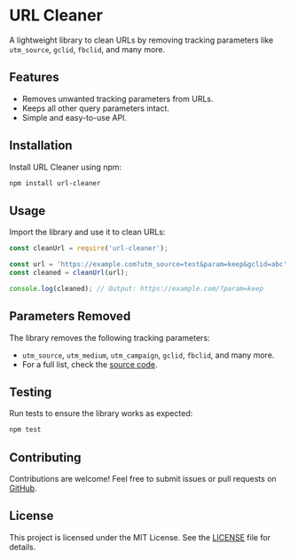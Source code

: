 # URL Cleaner

A lightweight library to clean URLs by removing tracking parameters like `utm_source`, `gclid`, `fbclid`, and many more.

## Features

- Removes unwanted tracking parameters from URLs.
- Keeps all other query parameters intact.
- Simple and easy-to-use API.

## Installation

Install URL Cleaner using npm:

```bash
npm install url-cleaner
```

## Usage

Import the library and use it to clean URLs:

```javascript
const cleanUrl = require('url-cleaner');

const url = 'https://example.com?utm_source=test&param=keep&gclid=abc';
const cleaned = cleanUrl(url);

console.log(cleaned); // Output: https://example.com/?param=keep
```

## Parameters Removed

The library removes the following tracking parameters:

- `utm_source`, `utm_medium`, `utm_campaign`, `gclid`, `fbclid`, and many more.
- For a full list, check the [source code](src/index.js).

## Testing

Run tests to ensure the library works as expected:

```bash
npm test
```

## Contributing

Contributions are welcome! Feel free to submit issues or pull requests on [GitHub](https://github.com/bouchaala-sabri/url-cleaner).

## License

This project is licensed under the MIT License. See the [LICENSE](LICENSE) file for details.
